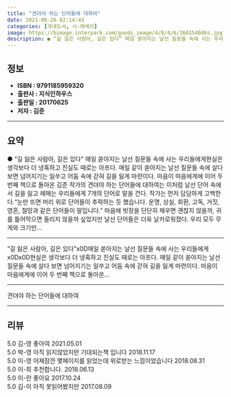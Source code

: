 ```yaml
---
title: "견뎌야 하는 단어들에 대하여"
date: 2021-06-26 02:14:43
categories: [국내도서, 시-에세이]
image: https://bimage.interpark.com/goods_image/4/0/4/6/268154046s.jpg
description: ● “길 잃은 사람아, 길은 있다” 매일 쏟아지는 날선 질문들 속에 사는 우리들에게현실은 생각보다 더 냉혹하고 진실도 때로는 아프다. 매일 같이 쏟아지는 날선 질문들 속에 살다 보면 넘어지기는 일쑤고 어둠 속에 갇혀 길을 잃게 마련이다. 마음이 마음에게에 이어 두 번째 책으로 돌아온
---
```


## **정보**

- **ISBN : 9791185959320**
- **출판사 : 지식인하우스**
- **출판일 : 20170625**
- **저자 : 김준**

------



## **요약**

●  “길 잃은 사람아, 길은 있다” 매일 쏟아지는 날선 질문들 속에 사는 우리들에게현실은 생각보다 더 냉혹하고 진실도 때로는 아프다. 매일 같이 쏟아지는 날선 질문들 속에 살다 보면 넘어지기는 일쑤고 어둠 속에 갇혀 길을 잃게 마련이다. 마음이 마음에게에 이어 두 번째 책으로 돌아온 김준 작가의 견뎌야 하는 단어들에 대하여는 이처럼 날선 단어 속에서 길을 잃고 헤매는 우리들에게 7개의 단어로 말을 건다. 작가는 먼저 담담하게 고백한다.“눈만 뜨면 머리 위로 단어들이 추락하는 듯 했습니다. 운명, 상실, 회환, 고독, 거짓, 영혼, 절망과 같은 단어들이 말입니다.” 마음에 빗장을 단단히 채우면 괜찮지 않을까, 귀를 틀어막으면 들리지 않을까 싶었지만 날선 단어들은 더욱 날카로워졌다. 우리 모두 무게와 크기만...

------

“길 잃은 사람아, 길은 있다”x0D매일 쏟아지는 날선 질문들 속에 사는 우리들에게x0Dx0D현실은 생각보다 더 냉혹하고 진실도 때로는 아프다. 매일 같이 쏟아지는 날선 질문들 속에 살다 보면 넘어지기는 일쑤고 어둠 속에 갇혀 길을 잃게 마련이다. 마음이 마음에게에 이어 두 번째 책으로 돌아온... 

------


견뎌야 하는 단어들에 대하여 

------


## **리뷰** 

5.0 김-영 좋아여 2021.05.01 <br/>5.0 박-영 아직 읽지않았지만 기대되는책 입니다 2018.11.17 <br/>5.0 이-영 어제잠깐 몇페이지를 읽었는데 위로받는 느낌이었습니다 2018.08.31 <br/>5.0 이-희 추천합니다.  2018.06.13 <br/>5.0 이-란 좋아요 2017.10.24 <br/>5.0 김-이 아직 못읽어봤지만  2017.08.09 <br/>